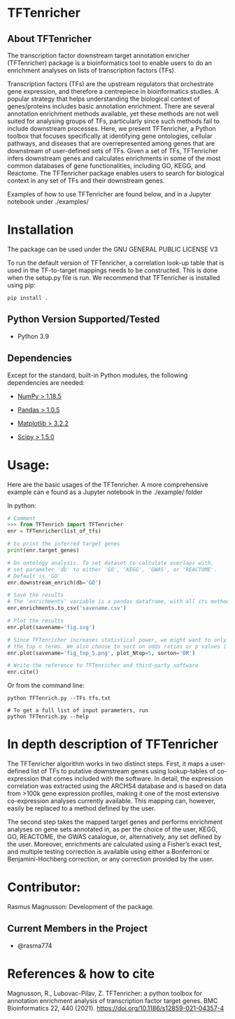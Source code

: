 TFTenricher
================

About TFTenricher
-------------
The transcription factor downstream target annotation enricher (TFTenricher) package is a bioinformatics tool to enable users to do an enrichment analyses on lists of transcription factors (TFs). 

Transcription factors (TFs) are the upstream regulators that orchestrate gene expression, and therefore a centrepiece in bioinformatics studies. A popular strategy that helps understanding the biological context of genes/proteins includes basic annotation enrichment. There are several annotation enrichment methods available, yet these methods are not well suited for analysing groups of TFs, particularly since such methods fail to include downstream processes. Here, we present TFTenricher, a Python toolbox that focuses specifically at identifying gene ontologies, cellular pathways, and diseases that are overrepresented among genes that are downstream of user-defined sets of TFs. Given a set of TFs, TFTenricher infers downstream genes and calculates enrichments in some of the most common databases of gene functionalities, including GO, KEGG, and Reactome. The TFTenricher package enables users to search for biological context in any set of TFs and their downstream genes.

Examples of how to use TFTenricher are found below, and in a Jupyter notebook under ./examples/

Installation
============
The package can be used under the GNU GENERAL PUBLIC LICENSE V3

To run the default version of TFTenricher, a correlation look-up table that is used in the TF-to-target mappings needs to be constructed. This is done when the setup.py file is run. We recommend that TFTenricher is installed using pip:

```consol
pip install .
```

Python Version Supported/Tested
-------------------------------
- Python 3.9

Dependencies
------------
Except for the standard, built-in Python modules, the following dependencies are needed:

- [NumPy > 1.18.5](https://www.numpy.org/)

- [Pandas > 1.0.5](https://pandas.pydata.org/)

- [Matplotlib > 3.2.2](https://matplotlib.org/)

- [Scipy > 1.5.0](https://www.scipy.org/)



Usage:
======
Here are the basic usages of the TFTenricher. A more comprehensive example can e found as a Jupyter notebook in the ./example/ folder

In python:
```python
# Comment
>>> from TFTenrich import TFTenricher
enr = TFTenricher(list_of_tfs)

# to print the inferred target genes
print(enr.target_genes)

# Do ontology analysis. To set dataset to calculate overlaps with, 
# set parameter 'db' to either 'GO', 'KEGG', 'GWAS', or 'REACTOME'. 
# Default is 'GO'
enr.downstream_enrich(db='GO')

# Save the results 
# The 'enrichments' variable is a pandas dataframe, with all its methods
enr.enrichments.to_csv('savename.csv')

# Plot the results
enr.plot(savename='fig.svg')

# Since TFTenricher increases statistical power, we might want to only plot 
# the top n terms. We also choose to sort on odds ratios or p values ('OR' or 'p')
enr.plot(savename='fig_top_5.png', plot_Ntop=5, sorton='OR')

# Write the reference to TFTenricher and third-party software
enr.cite()

```
Or from the command line:
```console
python TFTenrich.py --TFs tfs.txt

# To get a full list of input parameters, run
python TFTenrich.py --help 
```



In depth description of TFTenricher
===============================
The TFTenricher algorithm works in two distinct steps. First, it maps a user-defined list of TFs to putative downstream genes using lookup-tables of co-expression that comes included with the software. In detail, the expression correlation was extracted using the ARCHS4 database and is based on data from >100k gene expression profiles, making it one of the most extensive co-expression analyses currently available. This mapping can, however, easily be replaced to a method defined by the user.

The second step takes the mapped target genes and performs enrichment analyses on gene sets annotated in, as per the choice of the user, KEGG, GO, REACTOME, the GWAS catalogue, or, alternatively, any set defined by the user. Moreover, enrichments are calculated using a Fisher’s exact test, and multiple testing correction is available using either a Bonferroni or Benjamini-Hochberg correction, or any correction provided by the user.


Contributor:
=============

Rasmus Magnusson: Development of the package.

Current Members in the Project
------------------------------
- @rasma774

References & how to cite
======================
Magnusson, R., Lubovac-Pilav, Z. TFTenricher: a python toolbox for annotation enrichment analysis of transcription factor target genes. BMC Bioinformatics 22, 440 (2021). https://doi.org/10.1186/s12859-021-04357-4

